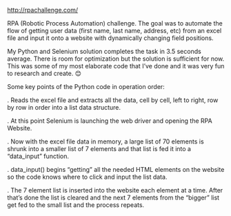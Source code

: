 http://rpachallenge.com/

RPA (Robotic Process Automation) challenge. The goal was to automate the flow of getting user data (first name, last name, address, etc) from an excel file and input it onto a website with dynamically changing field positions. 

My Python and Selenium solution completes the task in 3.5 seconds average. There is room for optimization but the solution is sufficient for now. This was some of my most elaborate code that I’ve done and it was very fun to research and create. 😊

Some key points of the Python code in operation order:

. Reads the excel file and extracts all the data, cell by cell, left to right, row by row in order into a list data structure.  

. At this point Selenium is launching the web driver and opening the RPA Website.

. Now with the excel file data in memory, a large list of 70 elements is shrunk into a smaller list of 7 elements and that list is fed it into a “data_input” function. 

. data_input() begins “getting” all the needed HTML elements on the website so the code knows where to click and input the list data. 

. The 7 element list is inserted into the website each element at a time. After that’s done the list is cleared and the next 7 elements from the “bigger” list get fed to the small list and the process repeats.
